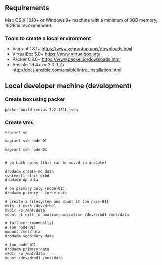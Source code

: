 
## Requirements

Mac OS X 10.10+ or Windows 9+ machine with a minimum of 8GB memory, 16GB is recommended.


### Tools to create a local environment

* Vagrant 1.8.1+ https://www.vagrantup.com/downloads.html
* VirtualBox 5.0+ https://www.virtualbox.org/
* Packer 0.8.6+ https://www.packer.io/downloads.html
* Ansible 1.9.4+ or 2.0.0.2+ http://docs.ansible.com/ansible/intro_installation.html


## Local developer machine (development)

### Create box using packer

    packer build centos-7.2.1511.json

### Create vms

    vagrant up

    vagrant ssh node-01
    
    vagrant ssh node-01

```

# on both nodes (this can be moved to ansible)

drbdadm create-md data
systemctl start drbd
drbdadm up data

# on primary only (node-01)
drbdadm primary --force data

# create a filesystem and mount it (on node-01)
mkfs -t ext3 /dev/drbd1
mkdir -p /mnt/data
mount -t ext3 -o noatime,nodiratime /dev/drbd1 /mnt/data

# failover (mannually)
# (on node-01)
umount /mnt/data
drbdadm secondary data

# (on node-02)
drbdadm primary data
mkdir -p /mnt/data
mount /dev/drbd1 /mnt/data
```

